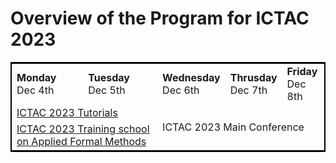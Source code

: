 # Overview of the Program for ICTAC 2023



 <table style="border:2px solid black;" >
  <tr style="text-align: center border:1px solid black;"> 
    <td style="text-align: center border:1px solid black;"><b> Monday </b> <br/> Dec 4th  </td>
    <td style="text-align: center border:1px solid black;"><b> Tuesday </b> <br/> Dec 5th  </td>
    <td style="text-align: center border:1px solid black;"><b> Wednesday</b> <br/> Dec 6th </td>
    <td style="text-align: center border:1px solid black;"><b> Thrusday</b> <br/> Dec 7th </td>
    <td style="text-align: center border:1px solid black;"><b> Friday</b> <br/> Dec 8th </td>
  </tr>
  <tr style="text-align: center border:1px solid black;" >
    <td colspan="2" style="text-align: center border:1px solid black;">
      <a href="https://ictac2023.compsust.utec.edu.pe/tutorials/" > ICTAC 2023 Tutorials </a> 
    </td>
    <td colspan="3" rowspan="2" style="text-align: center border:1px solid black;">
      ICTAC 2023 Main Conference 
    </td>
  </tr>
  <tr style="text-align: center border:1px solid black;">
    <td colspan="2" style="text-align: center border:1px solid black;">
      <a href="https://ictac2023.compsust.utec.edu.pe/school/" > ICTAC 2023 Training school on Applied Formal Methods </a> 
    </td>
  </tr>
</table> 

</body>

